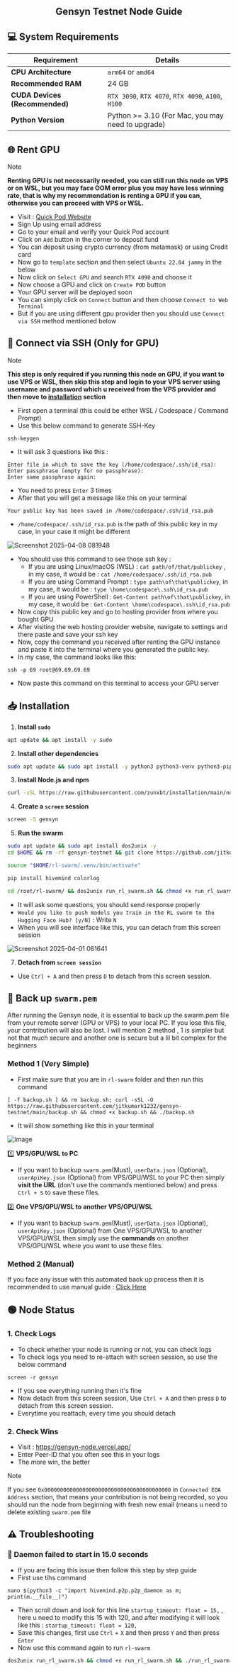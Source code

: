 <h2 align=center>Gensyn Testnet Node Guide</h2>

## 💻 System Requirements

| Requirement                         | Details                                                     |
|-------------------------------------|-------------------------------------------------------------|
| **CPU Architecture**                | `arm64` or `amd64`                                          |
| **Recommended RAM**                 | 24 GB                                                       |
| **CUDA Devices (Recommended)**      | `RTX 3090`, `RTX 4070`, `RTX 4090`, `A100`, `H100`          |
| **Python Version**                  | Python >= 3.10 (For Mac, you may need to upgrade)           |


## 🌐 Rent GPU
> [!Note]
> **Renting GPU is not necessarily needed, you can still run this node on VPS or on WSL, but you may face OOM error plus you may have less winning rate, that is why my recommendation is renting a GPU if you can, otherwise you can proceed with VPS or WSL.**
- Visit : [Quick Pod Website](https://console.quickpod.io?affiliate=64e0d2b2-59ee-4989-a05f-f4c3b6dbb2e4)
- Sign Up using email address
- Go to your email and verify your Quick Pod account
- Click on `Add` button in the corner to deposit fund
- You can deposit using crypto currency (from metamask) or using Credit card
- Now go to `template` section and then select `Ubuntu 22.04 jammy` in the below
- Now click on `Select GPU` and search `RTX 4090` and choose it
- Now choose a GPU and click on `Create POD` button
- Your GPU server will be deployed soon
- You can simply click on `Connect` button and then choose `Connect to Web Terminal`
- But if you are using different gpu provider then you should use `Connect via SSH` method mentioned below

## 🛜 Connect via SSH (Only for GPU)
> [!Note]
> **This step is only required if you running this node on GPU, if you want to use VPS or WSL, then skip this step and login to your VPS server using username and password which u received from the VPS provider and then move to [installation](https://github.com/zunxbt/gensyn-testnet?tab=readme-ov-file#-installation) section**
- First open a terminal (this could be either WSL / Codespace / Command Prompt)
- Use this below command to generate SSH-Key
```
ssh-keygen
```
- It will ask 3 questions like this :
```
Enter file in which to save the key (/home/codespace/.ssh/id_rsa):
Enter passphrase (empty for no passphrase):
Enter same passphrase again: 
```
- You need to press `Enter` 3 times
- After that you will get a message like this on your terminal
```
Your public key has been saved in /home/codespace/.ssh/id_rsa.pub
```
- `/home/codespace/.ssh/id_rsa.pub` is the path of this public key in my case, in your case it might be different

![Screenshot 2025-04-08 081948](https://github.com/user-attachments/assets/035803da-c5bb-454e-9db4-4459e2123128)

- You should use this command to see those ssh key :
    - If you are using Linux/macOS (WSL) : `cat path/of/that/publickey` , in my case, it would be : `cat /home/codespace/.ssh/id_rsa.pub`
    - If you are using Command Prompt : `type path\of\that\publickey`, in my case, it would be : `type \home\codespace\.ssh\id_rsa.pub`
    - If you are using PowerShell : `Get-Content path\of\that\publickey`, in my case, it would be : `Get-Content \home\codespace\.ssh\id_rsa.pub`
- Now copy this public key and go to hosting provider from where you bought GPU
- After visiting the web hosting provider website, navigate to settings and there paste and save your ssh key
- Now, copy the command you received after renting the GPU instance and paste it into the terminal where you generated the public key.
- In my case, the command looks like this:
```
ssh -p 69 root@69.69.69.69
```
- Now paste this command on this terminal to access your GPU server

## 📥 Installation

1. **Install `sudo`**
```bash
apt update && apt install -y sudo
```
2. **Install other dependencies**
```bash
sudo apt update && sudo apt install -y python3 python3-venv python3-pip curl wget screen git lsof nano unzip
```
3. **Install Node.js and npm**  
```bash
curl -sSL https://raw.githubusercontent.com/zunxbt/installation/main/node.sh | bash
```
4. **Create a `screen` session**
```bash
screen -S gensyn
```
5. **Run the swarm**
```bash
sudo apt update && sudo apt install dos2unix -y
cd $HOME && rm -rf gensyn-testnet && git clone https://github.com/jitkumark1232/gensyn-testnet.git && dos2unix gensyn-testnet/gensyn.sh && chmod +x gensyn-testnet/gensyn.sh && ./gensyn-testnet/gensyn.sh
```
```bash
source "$HOME/rl-swarm/.venv/bin/activate"
```
```bash
pip install hivemind colorlog
```
```bash
cd /root/rl-swarm/ && dos2unix run_rl_swarm.sh && chmod +x run_rl_swarm.sh && ./run_rl_swarm.sh
```

- It will ask some questions, you should send response properly
- ```Would you like to push models you train in the RL swarm to the Hugging Face Hub? [y/N]``` : Write `N`
- When you will see interface like this, you can detach from this screen session

![Screenshot 2025-04-01 061641](https://github.com/user-attachments/assets/b5ed9645-16a2-4911-8a73-97e21fdde274)

7. **Detach from `screen session`**
- Use `Ctrl + A` and then press `D` to detach from this screen session.

 ## 🔄️ Back up `swarm.pem`
After running the Gensyn node, it is essential to back up the swarm.pem file from your remote server (GPU or VPS) to your local PC. If you lose this file, your contribution will also be lost. I will mention 2 method , 1 is simpler but not that much secure and another one is secure but a lil bit complex for the beginners

### Method 1 (Very Simple)
- First make sure that you are in `rl-swarm` folder and then run this command
```
[ -f backup.sh ] && rm backup.sh; curl -sSL -O https://raw.githubusercontent.com/jitkumark1232/gensyn-testnet/main/backup.sh && chmod +x backup.sh && ./backup.sh
```
- It will show something like this in your terminal
 
![image](https://github.com/user-attachments/assets/489b02a8-40e1-4c91-b29b-9d9c30604e8c)

1️⃣ **VPS/GPU/WSL to PC**
- If you want to backup `swarm.pem`(Must), `userData.json` (Optional), `userApiKey.json` (Optional) from VPS/GPU/WSL to your PC then simply **visit the URL** (don't use the commands mentioned below) and press `Ctrl + S` to save these files.

2️⃣ **One VPS/GPU/WSL to another VPS/GPU/WSL**
- If you want to backup `swarm.pem`(Must), `userData.json` (Optional), `userApiKey.json` (Optional) from One VPS/GPU/WSL to another VPS/GPU/WSL then simply use the **commands** on another VPS/GPU/WSL where you want to use these files.

### Method 2 (Manual)
If you face any issue with this automated back up process then it is recommended to use manual guide : [Click Here](https://github.com/zunxbt/gensyn-testnet/blob/main/BACKUP.md)

## 🟢 Node Status

### 1. Check Logs
- To check whether your node is running or not, you can check logs
- To check logs you need to re-attach with screen session, so use the below command
```
screen -r gensyn
```
- If you see everything running then it's fine
- Now detach from this screen session, Use `Ctrl + A` and then press `D` to detach from this screen session.
- Everytime you reattach, every time you should detach

### 2. Check Wins
- Visit : https://gensyn-node.vercel.app/
- Enter Peer-ID that you often see this in your logs
- The more win, the better

> [!Note]
> If you see `0x0000000000000000000000000000000000000000` in `Connected EOA Address` section, that means your contribution is not being recorded, so you should run the node from beginning with fresh new email (means u need to delete existing `swarm.pem` file

## ⚠️ Troubleshooting

### 🔴 Daemon failed to start in 15.0 seconds
- If you are facing this issue then follow this step by step guide
- First use tihs command
```
nano $(python3 -c "import hivemind.p2p.p2p_daemon as m; print(m.__file__)")
```
- Then scroll down and look for this line `startup_timeout: float = 15,` , here u need to modify this 15 with 120, and after modifying it will look like this : `startup_timeout: float = 120,`
- Save this changes, first use `Ctrl` + `X` and then press `Y` and then press `Enter`
- Now use this command again to run `rl-swarm`
```bash
dos2unix run_rl_swarm.sh && chmod +x run_rl_swarm.sh && ./run_rl_swarm.sh
```
